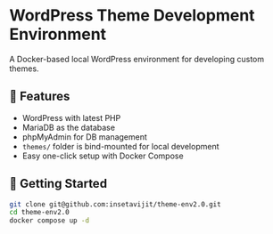 # WordPress Theme Development Environment

A Docker-based local WordPress environment for developing custom themes.

## 🧰 Features

- WordPress with latest PHP
- MariaDB as the database
- phpMyAdmin for DB management
- `themes/` folder is bind-mounted for local development
- Easy one-click setup with Docker Compose

## 🚀 Getting Started

```bash
git clone git@github.com:insetavijit/theme-env2.0.git
cd theme-env2.0
docker compose up -d
```
